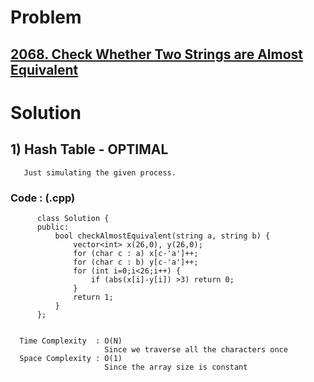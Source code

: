 # Problem

## [2068. Check Whether Two Strings are Almost Equivalent](https://leetcode.com/problems/check-whether-two-strings-are-almost-equivalent/)


# Solution 

## 1) Hash Table - OPTIMAL

       Just simulating the given process.
      
      
   ### Code : (.cpp)
    
          class Solution {
          public:
              bool checkAlmostEquivalent(string a, string b) {
                  vector<int> x(26,0), y(26,0);
                  for (char c : a) x[c-'a']++;
                  for (char c : b) y[c-'a']++;
                  for (int i=0;i<26;i++) {
                      if (abs(x[i]-y[i]) >3) return 0;
                  }
                  return 1;
              }
          };

 
      Time Complexity  : O(N) 
                         Since we traverse all the characters once
      Space Complexity : O(1)
                         Since the array size is constant
